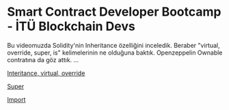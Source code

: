 # Smart Contract Developer Bootcamp - İTÜ Blockchain Devs

Bu videomuzda Solidity'nin Inheritance özelliğini inceledik. Beraber "virtual, override, super, is" kelimelerinin ne olduğuna baktık. Openzeppelin Ownable contratına da göz attık.
...

[Interitance, virtual, override](./Inheritance.sol)

[Super](./SuperHuman.sol)

[Import](./Import.sol)